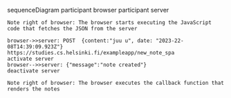 sequenceDiagram
    participant browser
    participant server
    
    Note right of browser: The browser starts executing the JavaScript code that fetches the JSON from the server
    
    browser->>server: POST  {content:"juu u", date: "2023-22-08T14:39:09.923Z"} https://studies.cs.helsinki.fi/exampleapp/new_note_spa
    activate server
    browser-->>server: {"message":"note created"}
    deactivate server    

    Note right of browser: The browser executes the callback function that renders the notes 
